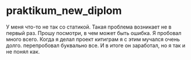 # praktikum_new_diplom
У меня что-то не так со статикой. Такая проблема возникает не в первый раз. Прошу посмотри, в чем может быть ошибка. Я пробовал много всего. Когда я делал проект китиграм я с этим мучался очень долго. перепробовал буквально все. И в итоге он заработал, но я так и не понял как.